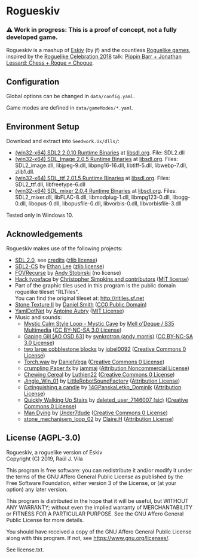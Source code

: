 # Rogueskiv

### ⚠️ Work in progress: This is a proof of concept, not a fully developed game.

Rogueskiv is a mashup of [Eskiv](https://duckduckgo.com/?q=%22eskiv%22&t=ffab&ia=web) (by jf) and the countless [Roguelike games](https://www.reddit.com/r/roguelikedev/), inspired by the [Roguelike Celebration 2018](https://roguelike.club/event2018.html) talk: [Pippin Barr + Jonathan Lessard: Chess + Rogue = Chogue](https://www.youtube.com/watch?v=l1YEJBKehAY).

## Configuration

Global options can be changed in `data/config.yaml`.

Game modes are defined in `data/gameModes/*.yaml`.

## Environment Setup

Download and extract into `Seedwork.Ux/dlls/`:

- [(win32-x64) SDL2 2.0.10 Runtime Binaries](https://www.libsdl.org/release/SDL2-2.0.10-win32-x64.zip) at [libsdl.org](https://www.libsdl.org/download-2.0.php). File: SDL2.dll
- [(win32-x64) SDL_Image 2.0.5 Runtime Binaries](https://www.libsdl.org/projects/SDL_image/release/SDL2_image-2.0.5-win32-x64.zip) at [libsdl.org](https://www.libsdl.org/projects/SDL_image/). Files: SDL2_image.dll, libjpeg-9.dll, libpng16-16.dll, libtiff-5.dll, libwebp-7.dll, zlib1.dll.
- [(win32-x64) SDL_ttf 2.01.5 Runtime Binaries](https://www.libsdl.org/projects/SDL_ttf/release/SDL2_ttf-2.0.15-win32-x64.zip) at [libsdl.org](https://www.libsdl.org/projects/SDL_ttf/). Files: SDL2_ttf.dll, libfreetype-6.dll
- [(win32-x64) SDL_mixer 2.0.4 Runtime Binaries](https://www.libsdl.org/projects/SDL_mixer/release/SDL2_mixer-2.0.4-win32-x64.zip) at [libsdl.org](https://www.libsdl.org/projects/SDL_mixer/). Files: SDL2_mixer.dll, libFLAC-8.dll, libmodplug-1.dll, libmpg123-0.dll, libogg-0.dll, libopus-0.dll, libopusfile-0.dll, libvorbis-0.dll, libvorbisfile-3.dll

Tested only in Windows 10.

## Acknowledgements

Rogueskiv makes use of the following projects:

- [SDL 2.0](https://www.libsdl.org/index.php), see [credits](https://www.libsdl.org/credits.php) ([zlib license](https://www.libsdl.org/license.php))
- [SDL2-CS](https://github.com/flibitijibibo/SDL2-CS) by [Ethan Lee](http://www.flibitijibibo.com/) ([zlib license](https://github.com/flibitijibibo/SDL2-CS/blob/master/LICENSE))
- [FOVRecurse](https://github.com/AndyStobirski/RogueLike) by [Andy Stobirski](http://www.evilscience.co.uk/) (no license)
- [Hack typeface](https://sourcefoundry.org/hack/) by [Christopher Simpkins and contributors](https://github.com/source-foundry/Hack/blob/master/docs/CONTRIBUTORS.md) ([MIT license](https://github.com/source-foundry/Hack/blob/master/LICENSE.md))
- Part of the graphic tiles used in this program is the public domain roguelike tileset "RLTiles".  
  You can find the original tileset at: <http://rltiles.sf.net>
- [Stone Texture II](https://www.publicdomainpictures.net/en/view-image.php?image=67696&picture=stone-texture-ii) by [Daniel Smith](http://artistfire.deviantart.com/) ([CC0 Public Domain](https://www.publicdomainpictures.net/en/view-image.php?image=67696&picture=stone-texture-ii#image_text))
- [YamlDotNet](https://github.com/aaubry/YamlDotNet) by [Antoine Aubry](https://www.aaubry.net/) ([MIT License](https://github.com/aaubry/YamlDotNet/blob/master/LICENSE.txt))
- Music and sounds:
  - [Mystic Calm Style Loop - Mystic Cave](https://soundcloud.com/s35musicloops/s35musicloops-mystic-cave-by) by [Mell o'Deque / S35 Multimedia](http://www.s35.pl/) ([CC BY-NC-SA 3.0 License](https://soundcloud.com/s35musicloops/s35musicloops-mystic-cave-by))
  - [Gaping Gill [AO OSD 63]](https://soundcloud.com/synkrotron/gaping-gill-ao-osd-63) by [synkrotron (andy morris)](https://soundcloud.com/synkrotron) ([CC BY-NC-SA 3.0 License](https://soundcloud.com/synkrotron/gaping-gill-ao-osd-63))
  - [two large cobblestone blocks](https://freesound.org/people/jobel0092/sounds/268055/) by [jobel0092](https://freesound.org/people/jobel0092/) ([Creative Commons 0 License](https://freesound.org/people/jobel0092/sounds/268055/#sound_license))
  - [Torch.wav](https://freesound.org/people/DanielVega/sounds/479338/) by [DanielVega](https://freesound.org/people/DanielVega/) ([Creative Commons 0 License](https://freesound.org/people/DanielVega/sounds/479338/#sound_license))
  - [crumpling Paper fx](https://freesound.org/people/jammaj/sounds/408992/) by [jammaj](https://freesound.org/people/jammaj/) ([Attribution Noncommercial License](https://freesound.org/people/jammaj/sounds/408992/#sound_license))
  - [Chewing Cereal](https://freesound.org/people/Luthien22/sounds/467625/) by [Luthien22](https://freesound.org/people/Luthien22/) ([Creative Commons 0 License](https://freesound.org/people/Luthien22/sounds/467625/#sound_license))
  - [Jingle_Win_01](https://freesound.org/people/LittleRobotSoundFactory/sounds/270545/) by [LittleRobotSoundFactory](https://freesound.org/people/LittleRobotSoundFactory/) ([Attribution License](https://freesound.org/people/LittleRobotSoundFactory/sounds/270545/#sound_license))
  - [Extinguishing a candle](https://freesound.org/people/14GPanskaLetko_Dominik/sounds/419290/) by [14GPanskaLetko_Dominik](https://freesound.org/people/14GPanskaLetko_Dominik) ([Attribution License](https://freesound.org/people/14GPanskaLetko_Dominik/sounds/419290/#sound_license))
  - [Quickly Walking Up Stairs](https://freesound.org/people/deleted_user_7146007/sounds/383889/) by [deleted_user_7146007 (sic)](https://freesound.org/people/deleted_user_7146007) ([Creative Commons 0 License](https://freesound.org/people/deleted_user_7146007/sounds/383889/#sound_license))
  - [Man Dying](https://freesound.org/people/Under7dude/sounds/163442/) by [Under7dude](https://freesound.org/people/Under7dude/) ([Creative Commons 0 License](https://freesound.org/people/Under7dude/sounds/163442/#sound_license))
  - [stone_mechanisem_loop_02](https://freesound.org/people/Claire.H/sounds/182344/) by [Claire.H](https://freesound.org/people/Claire.H/) ([Attribution License](https://freesound.org/people/Claire.H/sounds/182344/#sound_license))

## License (AGPL-3.0)

Rogueskiv, a roguelike version of Eskiv  
Copyright (C) 2019, Raúl J. Vila

This program is free software: you can redistribute it and/or modify
it under the terms of the GNU Affero General Public License as published by
the Free Software Foundation, either version 3 of the License, or
(at your option) any later version.

This program is distributed in the hope that it will be useful,
but WITHOUT ANY WARRANTY; without even the implied warranty of
MERCHANTABILITY or FITNESS FOR A PARTICULAR PURPOSE.  See the
GNU Affero General Public License for more details.

You should have received a copy of the GNU Affero General Public License
along with this program.  If not, see <https://www.gnu.org/licenses/>.

See license.txt.
